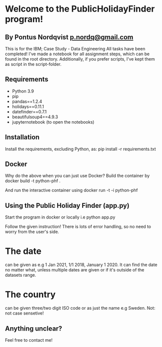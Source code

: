 # Welcome to the PublicHolidayFinder program!
## By Pontus Nordqvist <p.nordq@gmail.com>
This is for the IBM; Case Study - Data Engineering
All tasks have been completed!
I've made a notebook for all assignment steps, which can be found in the root
directory. Additionally, if you prefer scripts, I've kept them as script in the
script-folder.

## Requirements
- Python 3.9
- pip
- pandas==1.2.4
- holidays==0.11.1
- datefinder==0.7.1
- beautifulsoup4==4.9.3
- jupyternotebook (to open the notebooks)

## Installation
Install the requirements, excluding Python, as:
  pip install -r requirements.txt

## Docker
Why do the above when you can just use Docker?
Build the container by
  docker build -t python-phf .

And run the interactive container using
  docker run -t -i python-phf

## Using the Public Holiday Finder (app.py)
Start the program in docker or locally i.e
  python app.py

Follow the given instruction! There is lots of error handling, so no need to
worry from the user's side.

# The date
can be given as e.g 1 Jan 2021, 1/1 2018, January 1 2020. It can find the date
no matter what, unless multiple dates are given or if it's outside of the
datasets range.

# The country
can be given three/two digit ISO code or as just the name e.g Sweden. Not: not
case sensetive!

## Anything unclear?
Feel free to contact me!
